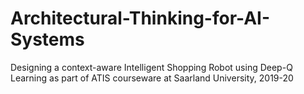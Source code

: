 # Architectural-Thinking-for-AI-Systems

Designing a context-aware Intelligent Shopping Robot using Deep-Q Learning as part of ATIS courseware at Saarland University, 2019-20
